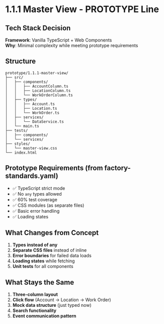 # 1.1.1 Master View - PROTOTYPE Line

## Tech Stack Decision
**Framework**: Vanilla TypeScript + Web Components  
**Why**: Minimal complexity while meeting prototype requirements

## Structure
```
prototype/1.1.1-master-view/
├── src/
│   ├── components/
│   │   ├── AccountColumn.ts
│   │   ├── LocationColumn.ts
│   │   └── WorkOrderColumn.ts
│   ├── types/
│   │   ├── Account.ts
│   │   ├── Location.ts
│   │   └── WorkOrder.ts
│   ├── services/
│   │   └── DataService.ts
│   └── main.ts
├── tests/
│   ├── components/
│   └── services/
├── styles/
│   └── master-view.css
└── index.html
```

## Prototype Requirements (from factory-standards.yaml)
- ✅ TypeScript strict mode
- ✅ No `any` types allowed
- ✅ 60% test coverage
- ✅ CSS modules (as separate files)
- ✅ Basic error handling
- ✅ Loading states

## What Changes from Concept
1. **Types instead of any**
2. **Separate CSS files** instead of inline
3. **Error boundaries** for failed data loads
4. **Loading states** while fetching
5. **Unit tests** for all components

## What Stays the Same
1. **Three-column layout**
2. **Click flow** (Account → Location → Work Order)
3. **Mock data structure** (just typed now)
4. **Search functionality**
5. **Event communication pattern**